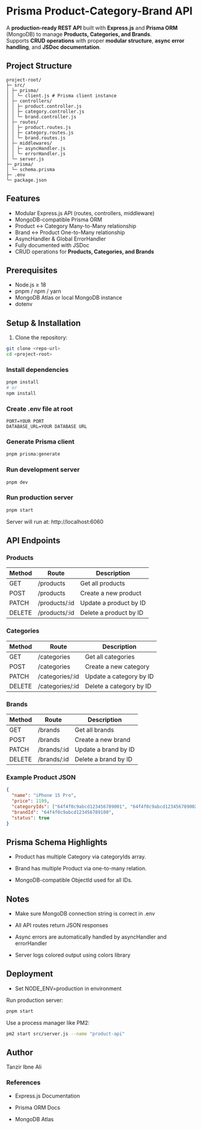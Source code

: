 # Prisma Product-Category-Brand API

A **production-ready REST API** built with **Express.js** and **Prisma ORM** (MongoDB) to manage **Products, Categories, and Brands**.  
Supports **CRUD operations** with proper **modular structure**, **async error handling**, and **JSDoc documentation**.



## Project Structure

```text
project-root/
├─ src/
│ ├─ prisma/
│ │ └─ client.js # Prisma client instance
│ ├─ controllers/
│ │ ├─ product.controller.js
│ │ ├─ category.controller.js
│ │ └─ brand.controller.js
│ ├─ routes/
│ │ ├─ product.routes.js
│ │ ├─ category.routes.js
│ │ └─ brand.routes.js
│ ├─ middlewares/
│ │ ├─ asyncHandler.js
│ │ └─ errorHandler.js
│ └─ server.js
├─ prisma/
│ └─ schema.prisma
├─ .env
└─ package.json
```

## Features

- Modular Express.js API (routes, controllers, middleware)
- MongoDB-compatible Prisma ORM
- Product ↔ Category Many-to-Many relationship
- Brand ↔ Product One-to-Many relationship
- AsyncHandler & Global ErrorHandler
- Fully documented with JSDoc
- CRUD operations for **Products, Categories, and Brands**


## Prerequisites

- Node.js ≥ 18
- pnpm / npm / yarn
- MongoDB Atlas or local MongoDB instance
- dotenv

## Setup & Installation

1. Clone the repository:

```bash
git clone <repo-url>
cd <project-root>
```

### Install dependencies

```bash
pnpm install
# or
npm install

```
### Create .env file at root

```env
PORT=YOUR PORT
DATABASE_URL=YOUR DATABASE URL

```

### Generate Prisma client
```bash
pnpm prisma:generate
```

### Run development server
```bash
pnpm dev
```

### Run production server
```bash
pnpm start
```

Server will run at: http://localhost:6060

## API Endpoints

### Products

| Method | Route         | Description            |
| ------ | ------------- | ---------------------- |
| GET    | /products     | Get all products       |
| POST   | /products     | Create a new product   |
| PATCH  | /products/:id | Update a product by ID |
| DELETE | /products/:id | Delete a product by ID |

### Categories

| Method | Route           | Description             |
| ------ | --------------- | ----------------------- |
| GET    | /categories     | Get all categories      |
| POST   | /categories     | Create a new category   |
| PATCH  | /categories/:id | Update a category by ID |
| DELETE | /categories/:id | Delete a category by ID |

### Brands

| Method | Route       | Description          |
| ------ | ----------- | -------------------- |
| GET    | /brands     | Get all brands       |
| POST   | /brands     | Create a new brand   |
| PATCH  | /brands/:id | Update a brand by ID |
| DELETE | /brands/:id | Delete a brand by ID |

### Example Product JSON

```json
{
  "name": "iPhone 15 Pro",
  "price": 1199,
  "categoryIds": ["64f4f0c9abcd123456789001", "64f4f0c9abcd123456789002"],
  "brandId": "64f4f0c9abcd123456789100",
  "status": true
}

```

## Prisma Schema Highlights

- Product has multiple Category via categoryIds array.

- Brand has multiple Product via one-to-many relation.

- MongoDB-compatible ObjectId used for all IDs.

## Notes

- Make sure MongoDB connection string is correct in .env

- All API routes return JSON responses

- Async errors are automatically handled by asyncHandler and errorHandler

- Server logs colored output using colors library

## Deployment

- Set NODE_ENV=production in environment

Run production server:

```bash
pnpm start
```
Use a process manager like PM2:

```bash
pm2 start src/server.js --name "product-api"
```

## Author

Tanzir Ibne Ali

### References

- Express.js Documentation

- Prisma ORM Docs

- MongoDB Atlas